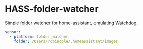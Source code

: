 # HASS-folder-watcher
Simple folder watcher for home-assistant, emulating [Watchdog](https://github.com/gorakhargosh/watchdog).

```yaml
sensor:
  - platform: folder_watcher
    folder: /Users/robincole/.homeassistant/images
```
